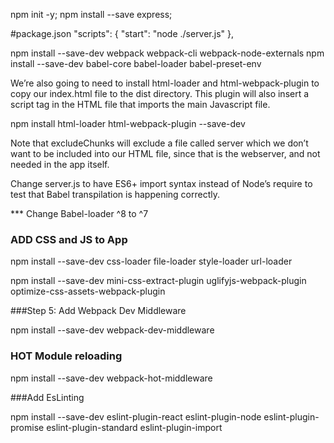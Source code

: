 

npm init -y;
npm install --save express;

#package.json
"scripts": {
  "start": "node ./server.js"
},

npm install --save-dev webpack webpack-cli webpack-node-externals
npm install --save-dev babel-core babel-loader babel-preset-env

We’re also going to need to install html-loader and html-webpack-plugin to copy our index.html file to the dist directory. This plugin will also insert a script tag in the HTML file that imports the main Javascript file.

npm install html-loader html-webpack-plugin --save-dev

Note that excludeChunks will exclude a file called server which we don’t want to be included into our HTML file, since that is the webserver, and not needed in the app itself.

Change server.js to have ES6+ import syntax instead of Node’s require to test that Babel transpilation is happening correctly.

*** Change Babel-loader ^8 to ^7

### ADD CSS and JS to App

npm install --save-dev css-loader file-loader style-loader url-loader

npm install --save-dev mini-css-extract-plugin uglifyjs-webpack-plugin optimize-css-assets-webpack-plugin

###Step 5: Add Webpack Dev Middleware

npm install --save-dev webpack-dev-middleware

### HOT Module reloading

npm install --save-dev webpack-hot-middleware

###Add EsLinting

npm install --save-dev eslint-plugin-react eslint-plugin-node eslint-plugin-promise eslint-plugin-standard eslint-plugin-import


